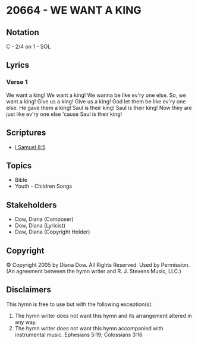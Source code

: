 # 20664 - WE WANT A KING

## Notation

C - 2/4 on 1 - SOL

## Lyrics

### Verse 1

We want a king! We want a king! We wanna be like ev'ry one else. So, we want a king! Give us a king! Give us a king! God let them be like ev'ry one else. He gave them a king! Saul is their king! Saul is their king! Now they are just like ev'ry one else 'cause Saul is their king!


## Scriptures

- [I Samuel 8:5](https://www.biblegateway.com/passage/?search=I%20Samuel%208%3A5)

## Topics

- Bible
- Youth - Children Songs

## Stakeholders

- Dow, Diana (Composer)
- Dow, Diana (Lyricist)
- Dow, Diana (Copyright Holder)

## Copyright

© Copyright 2005 by Diana Dow. All Rights Reserved. Used by Permission.
(An agreement between the hymn writer and R. J. Stevens Music, LLC.)

## Disclaimers

This hymn is free to use but with the following exception(s):
1. The hymn writer does not want this hymn and its arrangement altered in any way.
2. The hymn writer does not want this hymn accompanied with instrumental music.
Ephesians 5:19; Colossians 3:16

